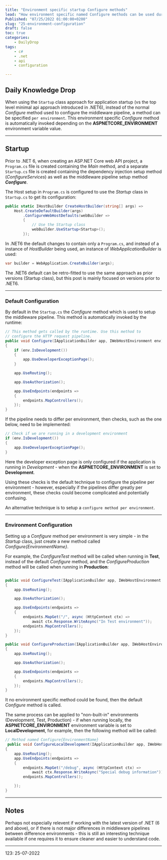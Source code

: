 ```yaml
---
title: "Environment specific startup Configure methods"
lead: "How environment specific named Configure methods can be used during startup"
Published: "07/25/2022 01:00:00+0200"
slug: "25-environment-configuration"
draft: false
toc: true
categories:
    - DailyDrop
tags:
    - c#
    - .net
    - api
    - configuration

---
```


## Daily Knowledge Drop

When using the `Startup` class approach for application startup (vs the top level minimal api approach introduced in .NET6), instead of the normal _Configure_ method used to configure the middleware pipeline, a method can be specified `per environment`. This environment specific _Configure_ method is automatically invoked depending on the **ASPNETCORE_ENVIRONMENT** environment variable value.

---

## Startup

Prior to .NET 6, when creating an ASP.NET Core web API project, a `Program.cs` file is created containing the _Main_ method, and a separate `Startup.cs` file is created containing the dependency injection setup method (_ConfigureServices_) as well as the middleware pipeline setup method **_Configure_**.

The Host setup in `Program.cs` is configured to use the _Startup_ class in `Startup.cs` to get its configuration:

``` csharp
public static IHostBuilder CreateHostBuilder(string[] args) =>
    Host.CreateDefaultBuilder(args)
        .ConfigureWebHostDefaults(webBuilder =>
        {
            // Use the Startup class
            webBuilder.UseStartup<Startup>();
        });
```

In .NET6 the default changes to contain only a `Program.cs`, and instead of a instance of _HostBuilder_ being used, an instance of _WebApplicationBuilder_ is used:

``` csharp
var builder = WebApplication.CreateBuilder(args);
```

The .NET6 default can be retro-fitted to use the same approach as prior versions (Startup class), but this post is mainly focused on versions prior to .NET6.

---

### Default Configuration

By default in the `Startup.cs` the _Configure_ method which is used to setup the middleware pipeline. This method is automatically invoked by the runtime:

``` csharp
// This method gets called by the runtime. Use this method to 
// configure the HTTP request pipeline.
public void Configure(IApplicationBuilder app, IWebHostEnvironment env)
{
    if (env.IsDevelopment())
    {
        app.UseDeveloperExceptionPage();
    }

    app.UseRouting();

    app.UseAuthorization();

    app.UseEndpoints(endpoints =>
    {
        endpoints.MapControllers();
    });
}
```

If the pipeline needs to differ per environment, then checks, such as the one below, need to be implemented:

``` csharp
// Check if we are running in a development environment
if (env.IsDevelopment())
{
    app.UseDeveloperExceptionPage();
}
```

Here the developer exception page is only configured if the application is running in _Development_ - when the **ASPNETCORE_ENVIRONMENT** is set to **Development**.

Using these checks is the default technique to configure the pipeline per environment - however, especially if the pipelines differ greatly per environment, these checks could become complicated and potentially confusing.

An alternative technique is to setup a `configure method per environment`.

---

### Environment Configuration

Setting up a _Configure_ method per environment is very simple - in the _Startup_ class, just create a new method called _Configure{EnvironmentName}_.

For example, the _ConfigureTest_ method will be called when running in **Test**, instead of the default _Configure_ method, and the _ConfigureProduction_ method will be called when running in **Production**:

``` csharp

public void ConfigureTest(IApplicationBuilder app, IWebHostEnvironment env)
{
    app.UseRouting();

    app.UseAuthorization();

    app.UseEndpoints(endpoints =>
    {
        endpoints.MapGet("/", async (HttpContext ctx) => 
            await ctx.Response.WriteAsync("In Test environment"));
        endpoints.MapControllers();
    });
}

public void ConfigureProduction(IApplicationBuilder app, IWebHostEnvironment env)
{
    app.UseRouting();

    app.UseAuthorization();

    app.UseEndpoints(endpoints =>
    {
        endpoints.MapControllers();
    });
}
```

It no environment specific method could be found, then the default _Configure_ method is called.

The same process can be applied to "non-built-in" environments (Development, Test, Production) - if when running locally, the **ASPNETCORE_ENVIRONMENT** environment variable is set to **LocalDevelopment**, for example, then the following method will be called:

``` csharp
// Method named Configure{EnvironmentName}
 public void ConfigureLocalDevelopment(IApplicationBuilder app, IWebHostEnvironment env)
{
    app.UseRouting();
    app.UseEndpoints(endpoints =>
    {
        endpoints.MapGet("/debug", async (HttpContext ctx) => 
            await ctx.Response.WriteAsync("Special debug information"));
        endpoints.MapControllers();

    });
}
```

---

## Notes

Perhaps not especially relevent if working with the latest version of .NET (6 and above), or if there is not major differences in middleware pipelines between difference environments - this is still an interesting technique available if one requires it to ensure cleaner and easier to understand code.

---

<?# DailyDrop ?>123: 25-07-2022<?#/ DailyDrop ?>
